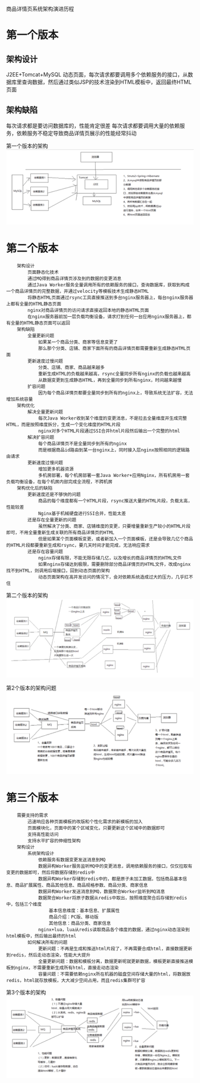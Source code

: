
商品详情页系统架构演进历程

# 第一个版本
## 架构设计
    
J2EE+Tomcat+MySQL
动态页面，每次请求都要调用多个依赖服务的接口，从数据库里查询数据，然后通过类似JSP的技术渲染到HTML模板中，返回最终HTML页面
## 架构缺陷
每次请求都是要访问数据库的，性能肯定很差
每次请求都要调用大量的依赖服务，依赖服务不稳定导致商品详情页展示的性能经常抖动
    

第一个版本的架构
![](第一个版本的架构.png)

# 第二个版本
		架构设计
			页面静态化技术
			通过MQ得到商品详情页涉及到的数据的变更消息
			通过Java Worker服务全量调用所有的依赖服务的接口，查询数据库，获取到构成一个商品详情页的完整数据，并通过velocity等模板技术生成静态HTML
			将静态HTML页面通过rsync工具直接推送到多台nginx服务器上，每台nginx服务器上都有全量的HTML静态页面
			nginx对商品详情页的访问请求直接返回本地的静态HTML页面
			在nginx服务器前加一层负载均衡设备，请求打到任何一台应用nginx服务器上，都有全量的HTML静态页面可以返回
		架构缺陷
			全量更新问题
				如果某一个商品分类、商家等信息变更了
				那么那个分类、店铺、商家下面所有的商品详情页都需要重新生成静态HTML页面
			更新速度过慢问题
				分类、店铺、商家、商品越来越多
				重新生成HTML的负载越来越高，rsync全量同步所有nginx的负载也越来越高
				从数据变更到生成静态HTML，再到全量同步到所有nginx，时间越来越慢
			扩容问题
				因为每个商品详情页都要全量同步到所有的nginx上，导致系统无法扩容，无法增加系统容量
		架构优化
			解决全量更新问题
				每次Java Worker收到某个维度的变更消息，不是拉去全量维度并生成完整HTML，而是按照维度拆分，生成一个变化维度的HTML片段
				nginx对多个HTML片段通过SSI合并html片段然后输出一个完整的html
			解决扩容问题
				每个商品详情页不是全量同步到所有的nginx
				而是根据商品id路由到某一台nginx上，同时接入层nginx按照相同的逻辑路由请求
			更新速度过慢问题
				增加更多机器资源
				多机房部署，每个机房部署一套Java Worker+应用Nginx，所有机房用一套负载均衡设备，在每个机房内部完成全流程，不跨机房
		架构优化后的缺陷
			更新速度还是不够快的问题
				商品的每个维度都有一个HTML片段，rsync推送大量的HTML片段，负载太高，性能较差
				Nginx基于机械硬盘进行SSI合并，性能太差
			还是存在全量更新的问题
				虽然解决了分类、商家、店铺维度的变更，只要增量重新生产较小的HTML片段即可，不用全量重新生成关联的所有商品详情页的HTML
				但是如果某个页面模板变更，或者新加入一个页面模板，还是会导致几亿个商品的HTML片段都要重新生成和rsync，要几天时间才能完成，无法响应需求
			还是存在容量问题
				nginx存储有限，不能无限存储几亿，以及增长的商品详情页的HTML文件
				如果nginx存储达到极限，需要删除部分商品详情页的HTML文件，改成nginx找不到HTML，则调用后端接口，回到动态页面的架构
				动态页面架构在高并发访问的情况下，会对依赖系统造成过大的压力，几乎扛不住

第二个版本的架构
![](第二个版本的架构.png)

第2个版本的架构问题
![](第2个版本的架构问题及解决.png)

# 第三个版本
		需要支持的需求
			迅速响应各种页面模板的改版和个性化需求的新模板的加入
			页面模块化，页面中的某个区域变化，只要更新这个区域中的数据即可
			支持高性能访问
			支持水平扩容的伸缩性架构
		架构设计
			系统架构设计
				依赖服务有数据变更发送消息到MQ
				数据异构Worker服务监听MQ中的变更消息，调用依赖服务的接口，仅仅拉取有变更的数据即可，然后将数据存储到redis中
				数据异构Worker存储到redis中的，都是原子未加工数据，包括商品基本信息、商品扩展属性、商品其他信息、商品规格参数、商品分类、商家信息
				数据异构Worker发送消息到MQ，数据聚合Worker监听到MQ消息
				数据聚合Worker将原子数据从redis中取出，按照维度聚合后存储到redis中，包括三个维度
					基本信息维度：基本信息、扩展属性
					商品介绍：PC版、移动版
					其他信息：商品分类、商家信息
				nginx+lua，lua从redis读取商品各个维度的数据，通过nginx动态渲染到html模板中，然后输出最终的html
			如何解决所有的问题
				更新问题：不再是生成和推送html片段了，不再需要合成html，直接数据更新到redis，然后走动态渲染，性能大大提升
				全量更新问题：数据和模板分离，数据更新呢就更新数据，模板更新直接推送模板到nginx，不需要重新生成所有html，直接走动态渲染
				容量问题：不需要依赖nginx所在机器的磁盘空间存储大量的html，将数据放redis，html就存放模板，大大减少空间占用，而且redis集群可扩容

第3个版本的架构
![](第3个版本的架构.png)